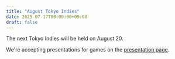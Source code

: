 ```yaml
---
title: "August Tokyo Indies"
date: 2025-07-17T00:00:00+09:00
draft: false
---
```


The next Tokyo Indies will be held on August 20.

We're accepting presentations for games on the [presentation page](/en/present).
